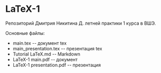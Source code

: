 # LaTeX-1
Репозиторий Дмитрия Никитина Д. летней практики 1 курса в ВШЭ.

Основные файлы:

- main.tex -- документ tex
- main_presentation.tex -- презентация tex
- Tutorial LaTeX.md -- Markdown
- LaTeX-1 main.pdf -- документ
- LaTeX-1 presentation.pdf -- презентация

